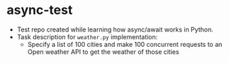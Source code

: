 # async-test

- Test repo created while learning how async/await works in Python.
- Task description for `weather.py` implementation:
  - Specify a list of 100 cities and make 100 concurrent requests to an Open weather API to get the weather of those cities

